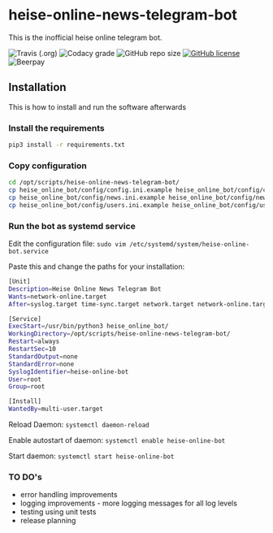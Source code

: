 # heise-online-news-telegram-bot

This is the inofficial heise online telegram bot.

![Travis (.org)](https://img.shields.io/travis/jpylypiw/heise-online-news-telegram-bot) ![Codacy grade](https://img.shields.io/codacy/grade/4ba2b0041b564d86b173fa02419dd2e8) ![GitHub repo size](https://img.shields.io/github/repo-size/jpylypiw/heise-online-news-telegram-bot) [![GitHub license](https://img.shields.io/github/license/jpylypiw/heise-online-news-telegram-bot)](https://github.com/jpylypiw/heise-online-news-telegram-bot/blob/master/LICENSE) ![Beerpay](https://img.shields.io/beerpay/jpylypiw/heise-online-news-telegram-bot)

## Installation

This is how to install and run the software afterwards

### Install the requirements

``` bash
pip3 install -r requirements.txt
```

### Copy configuration

``` bash
cd /opt/scripts/heise-online-news-telegram-bot/
cp heise_online_bot/config/config.ini.example heise_online_bot/config/config.ini
cp heise_online_bot/config/news.ini.example heise_online_bot/config/news.ini
cp heise_online_bot/config/users.ini.example heise_online_bot/config/users.ini
```

### Run the bot as systemd service

Edit the configuration file:
`sudo vim /etc/systemd/system/heise-online-bot.service`

Paste this and change the paths for your installation:

``` bash
[Unit]
Description=Heise Online News Telegram Bot
Wants=network-online.target
After=syslog.target time-sync.target network.target network-online.target

[Service]
ExecStart=/usr/bin/python3 heise_online_bot/
WorkingDirectory=/opt/scripts/heise-online-news-telegram-bot/
Restart=always
RestartSec=10
StandardOutput=none
StandardError=none
SyslogIdentifier=heise-online-bot
User=root
Group=root

[Install]
WantedBy=multi-user.target
```

Reload Daemon:
`systemctl daemon-reload`

Enable autostart of daemon:
`systemctl enable heise-online-bot`

Start daemon:
`systemctl start heise-online-bot`

### TO DO's

- error handling improvements
- logging improvements - more logging messages for all log levels
- testing using unit tests
- release planning
